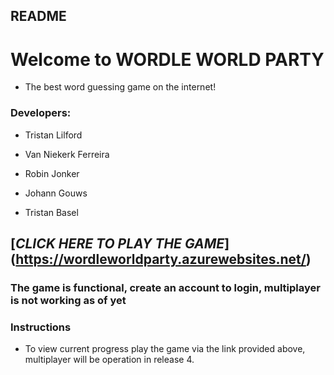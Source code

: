## README

# **Welcome to WORDLE WORLD PARTY**

- The best word guessing game on the internet!

### Developers:

- Tristan Lilford

- Van Niekerk Ferreira

- Robin Jonker

- Johann Gouws

- Tristan Basel

## [*CLICK HERE TO PLAY THE GAME*] (https://wordleworldparty.azurewebsites.net/)

### The game is functional, create an account to login, multiplayer is not working as of yet

### Instructions

- To view current progress play the game via the link provided above, multiplayer will be operation in release 4.


